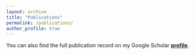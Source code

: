 ```yaml
---
layout: archive
title: "Publications"
permalink: /publications/
author_profile: true
---
```


You can also find the full publication record on my Google Scholar [**profile**](https://scholar.google.pt/citations?user=7VW7URUAAAAJ&hl=en).


<!-- 

{% include base_path %}

{% for post in site.publications reversed %}
  {% include archive-single.html %}
{% endfor %} -->
